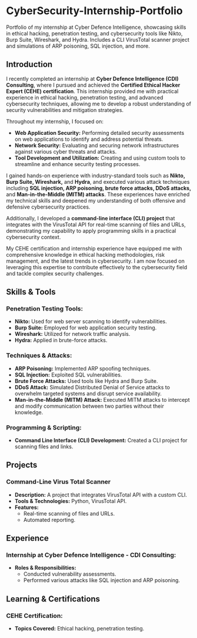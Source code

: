 # CyberSecurity-Internship-Portfolio
Portfolio of my internship at Cyber Defence Intelligence, showcasing skills in ethical hacking, penetration testing, and cybersecurity tools like Nikto, Burp Suite, Wireshark, and Hydra. Includes a CLI VirusTotal scanner project and simulations of ARP poisoning, SQL injection, and more.

## Introduction

I recently completed an internship at **Cyber Defence Intelligence (CDI) Consulting**, where I pursued and achieved the **Certified Ethical Hacker Expert (CEHE) certification**. This internship provided me with practical experience in ethical hacking, penetration testing, and advanced cybersecurity techniques, allowing me to develop a robust understanding of security vulnerabilities and mitigation strategies.

Throughout my internship, I focused on:

- **Web Application Security:** Performing detailed security assessments on web applications to identify and address potential threats.
- **Network Security:** Evaluating and securing network infrastructures against various cyber threats and attacks.
- **Tool Development and Utilization:** Creating and using custom tools to streamline and enhance security testing processes.

I gained hands-on experience with industry-standard tools such as **Nikto, Burp Suite, Wireshark,** and **Hydra**, and executed various attack techniques including **SQL injection, ARP poisoning, brute force attacks, DDoS attacks,** and **Man-in-the-Middle (MITM) attacks**. These experiences have enriched my technical skills and deepened my understanding of both offensive and defensive cybersecurity practices.

Additionally, I developed a **command-line interface (CLI) project** that integrates with the VirusTotal API for real-time scanning of files and URLs, demonstrating my capability to apply programming skills in a practical cybersecurity context.

My CEHE certification and internship experience have equipped me with comprehensive knowledge in ethical hacking methodologies, risk management, and the latest trends in cybersecurity. I am now focused on leveraging this expertise to contribute effectively to the cybersecurity field and tackle complex security challenges.

## Skills & Tools
### Penetration Testing Tools:
- **Nikto:** Used for web server scanning to identify vulnerabilities.
- **Burp Suite:** Employed for web application security testing.
- **Wireshark:** Utilized for network traffic analysis.
- **Hydra:** Applied in brute-force attacks.

### Techniques & Attacks:
- **ARP Poisoning:** Implemented ARP spoofing techniques.
- **SQL Injection:** Exploited SQL vulnerabilities.
- **Brute Force Attacks:** Used tools like Hydra and Burp Suite.
- **DDoS Attack:** Simulated Distributed Denial of Service attacks to overwhelm targeted systems and disrupt service availability.
- **Man-in-the-Middle (MITM) Attack:** Executed MITM attacks to intercept and modify communication between two parties without their knowledge.

### Programming & Scripting:
- **Command Line Interface (CLI) Development:** Created a CLI project for scanning files and links.

## Projects
### Command-Line Virus Total Scanner
- **Description:** A project that integrates VirusTotal API with a custom CLI.
- **Tools & Technologies:** Python, VirusTotal API.
- **Features:**
  - Real-time scanning of files and URLs.
  - Automated reporting.

## Experience
### Internship at Cyber Defence Intelligence - CDI Consulting:
- **Roles & Responsibilities:**
  - Conducted vulnerability assessments.
  - Performed various attacks like SQL injection and ARP poisoning.

## Learning & Certifications
### CEHE Certification:
- **Topics Covered:** Ethical hacking, penetration testing.


